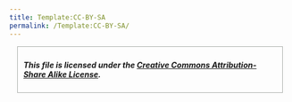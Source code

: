 ```yaml
---
title: Template:CC-BY-SA
permalink: /Template:CC-BY-SA/
---
```


<div class="color2" id="cc-by-sa" style="width:90%; margin:0 auto; padding:10px; border:1px solid #A8ACA8;">

***This file is licensed under the [Creative Commons Attribution-Share
Alike License](http://creativecommons.org/licenses/by-sa/3.0/).***

</div>

<noinclude> </noinclude>